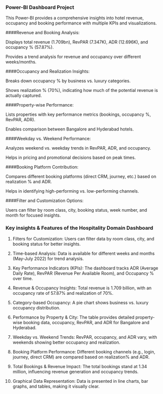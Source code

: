 ### Power-BI Dashboard Project
This Power-BI provides a comprehensive insights into hotel revenue, occupancy and booking performance with multiple KPIs and visualizations.

####Revenue and Booking Analysis:

Displays total revenue (1.709bn), RevPAR (7.347K), ADR (12.696K), and occupancy % (57.87%).

Provides a trend analysis for revenue and occupancy over different weeks/months.


####Occupancy and Realization Insights:

Breaks down occupancy % by business vs. luxury categories.

Shows realization % (70%), indicating how much of the potential revenue is actually captured.


####Property-wise Performance:

Lists properties with key performance metrics (bookings, occupancy %, RevPAR, ADR).

Enables comparison between Bangalore and Hyderabad hotels.


####Weekday vs. Weekend Performance:

Analyzes weekend vs. weekday trends in RevPAR, ADR, and occupancy.

Helps in pricing and promotional decisions based on peak times.


####Booking Platform Contribution:

Compares different booking platforms (direct CRM, journey, etc.) based on realization % and ADR.

Helps in identifying high-performing vs. low-performing channels.


####Filter and Customization Options:

Users can filter by room class, city, booking status, week number, and month for focused insights.



### Key insights & Features of the Hospitality Domain Dashboard

1. Filters for Customization: Users can filter data by room class, city, and booking status for better insights.


2. Time-based Analysis: Data is available for different weeks and months (May-July 2022) for trend analysis.


3. Key Performance Indicators (KPIs): The dashboard tracks ADR (Average Daily Rate), RevPAR (Revenue Per Available Room), and Occupancy % over time.


4. Revenue & Occupancy Insights: Total revenue is 1.709 billion, with an occupancy rate of 57.87% and realization of 70%.


5. Category-based Occupancy: A pie chart shows business vs. luxury occupancy distribution.


6. Performance by Property & City: The table provides detailed property-wise booking data, occupancy, RevPAR, and ADR for Bangalore and Hyderabad.


7. Weekday vs. Weekend Trends: RevPAR, occupancy, and ADR vary, with weekends showing better occupancy and realization.


8. Booking Platform Performance: Different booking channels (e.g., login, journey, direct CRM) are compared based on realization% and ADR.


9. Total Bookings & Revenue Impact: The total bookings stand at 1.34 million, influencing revenue generation and occupancy trends.


10. Graphical Data Representation: Data is presented in line charts, bar graphs, and tables, making it visually clear.

